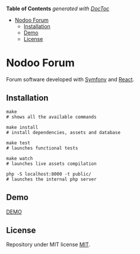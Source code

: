 <!-- START doctoc generated TOC please keep comment here to allow auto update -->
<!-- DON'T EDIT THIS SECTION, INSTEAD RE-RUN doctoc TO UPDATE -->

**Table of Contents** _generated with [DocToc](https://github.com/thlorenz/doctoc)_

- [Nodoo Forum](#nodoo-forum)
  - [Installation](#installation)
  - [Demo](#demo)
  - [License](#license)

<!-- END doctoc generated TOC please keep comment here to allow auto update -->

# Nodoo Forum

Forum software developed with [Symfony](https://symfony.com/) and [React](https://fr.reactjs.org/).

## Installation

```
make
# shows all the available commands

make install
# install dependencies, assets and database

make test
# launches functional tests

make watch
# launches live assets compilation

php -S localhost:8000 -t public/
# launches the internal php server
```

## Demo

[DEMO](https://www.nodoo-forum.alex-chesnay.fr/)

## License

Repository under MIT license [MIT](https://choosealicense.com/licenses/mit/).
